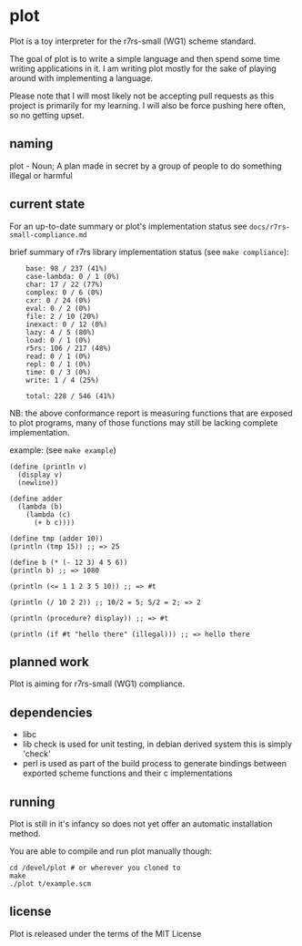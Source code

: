 plot
====
Plot is a toy interpreter for the r7rs-small (WG1) scheme standard.

The goal of plot is to write a simple language and then spend some time writing applications in it.
I am writing plot mostly for the sake of playing around with implementing a language.

Please note that I will most likely not be accepting pull requests as this project is primarily for my learning.
I will also be force pushing here often, so no getting upset.

naming
-------
plot - Noun; A plan made in secret by a group of people to do something illegal or harmful

current state
-------------
For an up-to-date summary or plot's implementation status see `docs/r7rs-small-compliance.md`

brief summary of r7rs library implementation status (see `make compliance`):

        base: 98 / 237 (41%)
        case-lambda: 0 / 1 (0%)
        char: 17 / 22 (77%)
        complex: 0 / 6 (0%)
        cxr: 0 / 24 (0%)
        eval: 0 / 2 (0%)
        file: 2 / 10 (20%)
        inexact: 0 / 12 (0%)
        lazy: 4 / 5 (80%)
        load: 0 / 1 (0%)
        r5rs: 106 / 217 (48%)
        read: 0 / 1 (0%)
        repl: 0 / 1 (0%)
        time: 0 / 3 (0%)
        write: 1 / 4 (25%)

        total: 228 / 546 (41%)

NB: the above conformance report is measuring functions that are exposed to plot programs,
many of those functions may still be lacking complete implementation.

example: (see `make example`)

    (define (println v)
      (display v)
      (newline))

    (define adder
      (lambda (b)
        (lambda (c)
          (+ b c))))

    (define tmp (adder 10))
    (println (tmp 15)) ;; => 25

    (define b (* (- 12 3) 4 5 6))
    (println b) ;; => 1080

    (println (<= 1 1 2 3 5 10)) ;; => #t

    (println (/ 10 2 2)) ;; 10/2 = 5; 5/2 = 2; => 2

    (println (procedure? display)) ;; => #t

    (println (if #t "hello there" (illegal))) ;; => hello there

planned work
------------
Plot is aiming for r7rs-small (WG1) compliance.

dependencies
------------
* libc
* lib check is used for unit testing, in debian derived system this is simply 'check'
* perl is used as part of the build process to generate bindings between exported scheme functions and their c implementations

running
----------
Plot is still in it's infancy so does not yet offer an automatic installation method.

You are able to compile and run plot manually though:

    cd /devel/plot # or wherever you cloned to
    make
    ./plot t/example.scm

license
---------
Plot is released under the terms of the MIT License


